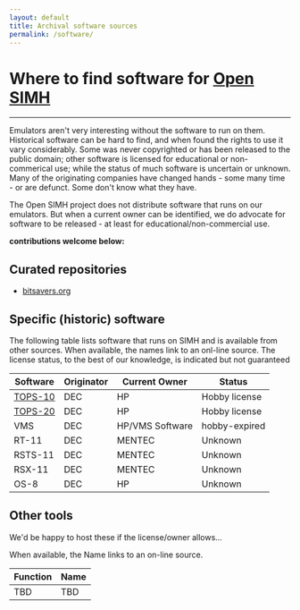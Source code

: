 ```yaml
---
layout: default
title: Archival software sources
permalink: /software/
---
```

# Where to find software for [Open SIMH](/)

---

Emulators aren't very interesting without the software to run on them.
Historical software can be hard to find, and when found the rights to use it  vary considerably.
Some was never copyrighted or has been released to the  public domain; other software is licensed for educational or non-commerical use; while the status of much software is uncertain or unknown.
Many of the originating companies have changed hands - some many time - or are defunct.  Some don't know what they have.

The Open SIMH project does not distribute software that runs on our emulators.
But when a current owner can be identified, we do advocate for software to be released - at least for educational/non-commercial use.

**contributions welcome below:**

## Curated repositories
 * [bitsavers.org](http://bitsavers.org/)

## Specific (historic) software
The following table lists software that runs on SIMH and is available from other sources.  When available, the names link to an onl-line source.  The license status, to the best of our knowledge, is indicated but not guaranteed

Software|Originator|Current Owner|Status
--------|----------|-------------|------
[TOPS-10](http://pdp-10.trailing-edge.com)|DEC|HP|Hobby license
[TOPS-20]((http://pdp-10.trailing-edge.com))|DEC|HP|Hobby license
VMS| DEC|HP/VMS Software|hobby-expired
RT-11|DEC|MENTEC|Unknown
RSTS-11|DEC|MENTEC|Unknown
RSX-11|DEC|MENTEC|Unknown
OS-8|DEC|HP|Unknown

## Other tools
We'd be happy to host these if the license/owner allows...

When available, the Name links to an on-line source.

Function|Name
--------|----
TBD|TBD
